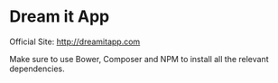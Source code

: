Dream it App
============

Official Site: http://dreamitapp.com

Make sure to use Bower, Composer and NPM to install all the relevant dependencies.